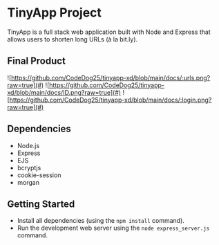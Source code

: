 # TinyApp Project

TinyApp is a full stack web application built with Node and Express that allows users to shorten long URLs (à la bit.ly).

## Final Product

![https://github.com/CodeDog25/tinyapp-xd/blob/main/docs/:urls.png?raw=true](#)
![https://github.com/CodeDog25/tinyapp-xd/blob/main/docs/ID.png?raw=true](#)
![https://github.com/CodeDog25/tinyapp-xd/blob/main/docs/:login.png?raw=true](#)

## Dependencies

- Node.js
- Express
- EJS
- bcryptjs
- cookie-session
- morgan

## Getting Started

- Install all dependencies (using the `npm install` command).
- Run the development web server using the `node express_server.js` command.